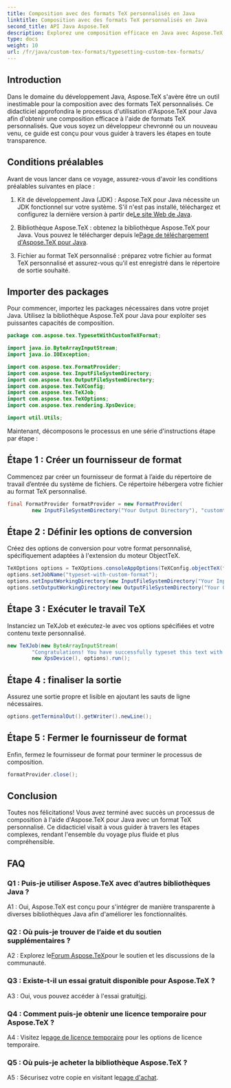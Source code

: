 ```yaml
---
title: Composition avec des formats TeX personnalisés en Java
linktitle: Composition avec des formats TeX personnalisés en Java
second_title: API Java Aspose.TeX
description: Explorez une composition efficace en Java avec Aspose.TeX. Les formats TeX personnalisés simplifiés. Téléchargez-le maintenant pour une expérience de développement transparente.
type: docs
weight: 10
url: /fr/java/custom-tex-formats/typesetting-custom-tex-formats/
---
```

## Introduction

Dans le domaine du développement Java, Aspose.TeX s'avère être un outil inestimable pour la composition avec des formats TeX personnalisés. Ce didacticiel approfondira le processus d'utilisation d'Aspose.TeX pour Java afin d'obtenir une composition efficace à l'aide de formats TeX personnalisés. Que vous soyez un développeur chevronné ou un nouveau venu, ce guide est conçu pour vous guider à travers les étapes en toute transparence.

## Conditions préalables

Avant de vous lancer dans ce voyage, assurez-vous d'avoir les conditions préalables suivantes en place :

1.  Kit de développement Java (JDK) : Aspose.TeX pour Java nécessite un JDK fonctionnel sur votre système. S'il n'est pas installé, téléchargez et configurez la dernière version à partir de[Le site Web de Java](https://www.oracle.com/java/technologies/javase-downloads.html).

2.  Bibliothèque Aspose.TeX : obtenez la bibliothèque Aspose.TeX pour Java. Vous pouvez le télécharger depuis le[Page de téléchargement d'Aspose.TeX pour Java](https://releases.aspose.com/tex/java/).

3. Fichier au format TeX personnalisé : préparez votre fichier au format TeX personnalisé et assurez-vous qu'il est enregistré dans le répertoire de sortie souhaité.

## Importer des packages

Pour commencer, importez les packages nécessaires dans votre projet Java. Utilisez la bibliothèque Aspose.TeX pour Java pour exploiter ses puissantes capacités de composition.

```java
package com.aspose.tex.TypesetWithCustomTeXFormat;

import java.io.ByteArrayInputStream;
import java.io.IOException;

import com.aspose.tex.FormatProvider;
import com.aspose.tex.InputFileSystemDirectory;
import com.aspose.tex.OutputFileSystemDirectory;
import com.aspose.tex.TeXConfig;
import com.aspose.tex.TeXJob;
import com.aspose.tex.TeXOptions;
import com.aspose.tex.rendering.XpsDevice;

import util.Utils;
```

Maintenant, décomposons le processus en une série d'instructions étape par étape :

## Étape 1 : Créer un fournisseur de format

Commencez par créer un fournisseur de format à l’aide du répertoire de travail d’entrée du système de fichiers. Ce répertoire hébergera votre fichier au format TeX personnalisé.

```java
final FormatProvider formatProvider = new FormatProvider(
		new InputFileSystemDirectory("Your Output Directory"), "customtex");
```

## Étape 2 : Définir les options de conversion

Créez des options de conversion pour votre format personnalisé, spécifiquement adaptées à l'extension du moteur ObjectTeX.

```java
TeXOptions options = TeXOptions.consoleAppOptions(TeXConfig.objectTeX(formatProvider));
options.setJobName("typeset-with-custom-format");
options.setInputWorkingDirectory(new InputFileSystemDirectory("Your Input Directory"));
options.setOutputWorkingDirectory(new OutputFileSystemDirectory("Your Output Directory"));
```

## Étape 3 : Exécuter le travail TeX

Instanciez un TeXJob et exécutez-le avec vos options spécifiées et votre contenu texte personnalisé.

```java
new TeXJob(new ByteArrayInputStream(
        "Congratulations! You have successfully typeset this text with your own TeX format!\\end".getBytes("ASCII")),
        new XpsDevice(), options).run();
```

## Étape 4 : finaliser la sortie

Assurez une sortie propre et lisible en ajoutant les sauts de ligne nécessaires.

```java
options.getTerminalOut().getWriter().newLine();
```

## Étape 5 : Fermer le fournisseur de format

Enfin, fermez le fournisseur de format pour terminer le processus de composition.

```java
formatProvider.close();
```

## Conclusion

Toutes nos félicitations! Vous avez terminé avec succès un processus de composition à l'aide d'Aspose.TeX pour Java avec un format TeX personnalisé. Ce didacticiel visait à vous guider à travers les étapes complexes, rendant l'ensemble du voyage plus fluide et plus compréhensible.

## FAQ

### Q1 : Puis-je utiliser Aspose.TeX avec d’autres bibliothèques Java ?

A1 : Oui, Aspose.TeX est conçu pour s'intégrer de manière transparente à diverses bibliothèques Java afin d'améliorer les fonctionnalités.

### Q2 : Où puis-je trouver de l’aide et du soutien supplémentaires ?

 A2 : Explorez le[Forum Aspose.TeX](https://forum.aspose.com/c/tex/47)pour le soutien et les discussions de la communauté.

### Q3 : Existe-t-il un essai gratuit disponible pour Aspose.TeX ?

 A3 : Oui, vous pouvez accéder à l'essai gratuit[ici](https://releases.aspose.com/).

### Q4 : Comment puis-je obtenir une licence temporaire pour Aspose.TeX ?

 A4 : Visitez le[page de licence temporaire](https://purchase.aspose.com/temporary-license/) pour les options de licence temporaire.

### Q5 : Où puis-je acheter la bibliothèque Aspose.TeX ?

 A5 : Sécurisez votre copie en visitant le[page d'achat](https://purchase.aspose.com/buy).